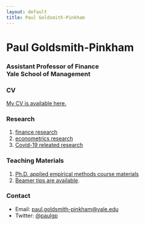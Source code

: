 ```yaml
---
layout: default
title: Paul Goldsmith-Pinkham
---
```


# Paul Goldsmith-Pinkham
### Assistant Professor of Finance <br> Yale School of Management

### CV
[My CV is available here.](papers/cv.pdf)

### Research
1.  [finance research](papers.html#empirical)
2.  [econometrics research](papers.html#metrics)
3.  [Covid-19 releated research](papers.html#covid)

### Teaching Materials
1. [Ph.D. applied empirical methods course materials](https://github.com/paulgp/applied-methods-phd)
2. [Beamer tips are available](beamer_tips.html).

### Contact
- Email: paul.goldsmith-pinkham@yale.edu
- Twitter: [@paulgp](https://twitter.com/paulgp)